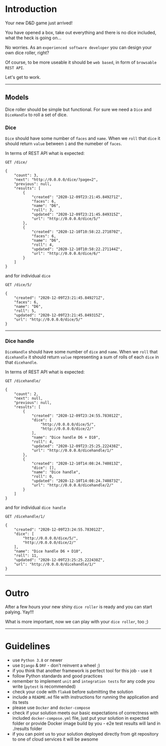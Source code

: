 # Introduction

Your new D&D game just arrived!

You have opened a box, take out everything and there is no dice included, what the heck is going on...

No worries. As an `experienced software developer` you can design your own dice roller, right?

Of course, to be more useable it should be `web based`, in form of `browsable REST API`.

Let's get to work.

---

## Models

Dice roller should be simple but functional.
For sure we need a `Dice` and `DiceHandle` to roll a set of dice.

### Dice

`Dice` should have some number of `faces` and `name`. When we `roll` that `dice` it should return `value` between `1` and the numeber of `faces`.

In terms of REST API what is expected:


    GET /dice/

    {
        "count": 3,
        "next": "http://0.0.0.0/dice/?page=2",
        "previous": null,
        "results": [
            {
                "created": "2020-12-09T23:21:45.849271Z",
                "faces": 6,
                "name": "D6",
                "roll": 3,
                "updated": "2020-12-09T23:21:45.849315Z",
                "url": "http://0.0.0.0/dice/5/"
            },
            {
                "created": "2020-12-10T10:58:22.271070Z",
                "faces": 6,
                "name": "D6",
                "roll": 4,
                "updated": "2020-12-10T10:58:22.271144Z",
                "url": "http://0.0.0.0/dice/6/"
            }
        ]
    }


and for individual `dice`


    GET /dice/5/

    {
        "created": "2020-12-09T23:21:45.849271Z",
        "faces": 6,
        "name": "D6",
        "roll": 5,
        "updated": "2020-12-09T23:21:45.849315Z",
        "url": "http://0.0.0.0/dice/5/"
    }


---

### Dice handle

`DiceHandle` should have some number of `dice` and `name`. When we `roll` that `dicehandle` it should return `value` representing a sum of rolls of each `dice` in that `dicehandle`.

In terms of REST API what is expected:


    GET /dicehandle/

    {
        "count": 2,
        "next": null,
        "previous": null,
        "results": [
            {
                "created": "2020-12-09T23:24:55.783012Z",
                "dice": [
                    "http://0.0.0.0/dice/5/",
                    "http://0.0.0.0/dice/2/"
                ],
                "name": "Dice handle D6 + D10",
                "roll": 4,
                "updated": "2020-12-09T23:25:25.222438Z",
                "url": "http://0.0.0.0/dicehandle/1/"
            },
            {
                "created": "2020-12-10T14:08:24.740813Z",
                "dice": [],
                "name": "Dice handle",
                "roll": 0,
                "updated": "2020-12-10T14:08:24.740873Z",
                "url": "http://0.0.0.0/dicehandle/2/"
            }
        ]
    }


and for individual `dice handle`


    GET /dicehandle/1/

    {
        "created": "2020-12-09T23:24:55.783012Z",
        "dice": [
            "http://0.0.0.0/dice/5/",
            "http://0.0.0.0/dice/2/"
        ],
        "name": "Dice handle D6 + D10",
        "roll": 11,
        "updated": "2020-12-09T23:25:25.222438Z",
        "url": "http://0.0.0.0/dicehandle/1/"
    }


---

# Outro

After a few hours your new shiny `dice roller` is ready and you can start palying. Yay!!!

What is more important, now we can play with your `dice roller`, too ;)

---

# Guidelines

 - use `Python 3.8` or newer
 - use `Django` & `DRF` - don't reinvent a wheel ;)
 - if you think that another framework is perfect tool for this job - use it
 - follow Python standards and good practices
 - remember to implement `unit` and `integration tests` for any code you write (`pytest` is recommended)
 - check your code with `flake8` before submitting the solution
 - include a `README.md` file with instructions for running the application and its tests
 - please use `Docker` and `docker-compose`
 - check if your solution meets our basic expectations of correctness with included `docker-compose.yml` file, just put your solution in expected folder or provide Docker image build by you - e2e test results will land in ./results folder
 - if you can point us to your solution deployed directly from git repository to one of cloud services it will be awsome

